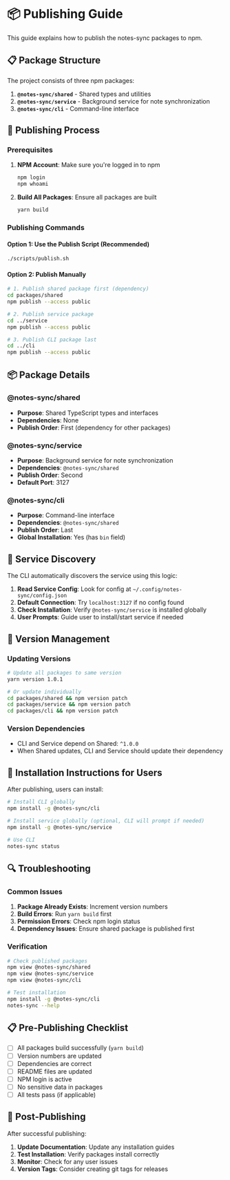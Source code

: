 # 📦 Publishing Guide

This guide explains how to publish the notes-sync packages to npm.

## 📋 Package Structure

The project consists of three npm packages:

1. **`@notes-sync/shared`** - Shared types and utilities
2. **`@notes-sync/service`** - Background service for note synchronization
3. **`@notes-sync/cli`** - Command-line interface

## 🚀 Publishing Process

### Prerequisites

1. **NPM Account**: Make sure you're logged in to npm

   ```bash
   npm login
   npm whoami
   ```

2. **Build All Packages**: Ensure all packages are built
   ```bash
   yarn build
   ```

### Publishing Commands

#### Option 1: Use the Publish Script (Recommended)

```bash
./scripts/publish.sh
```

#### Option 2: Publish Manually

```bash
# 1. Publish shared package first (dependency)
cd packages/shared
npm publish --access public

# 2. Publish service package
cd ../service
npm publish --access public

# 3. Publish CLI package last
cd ../cli
npm publish --access public
```

## 📦 Package Details

### @notes-sync/shared

- **Purpose**: Shared TypeScript types and interfaces
- **Dependencies**: None
- **Publish Order**: First (dependency for other packages)

### @notes-sync/service

- **Purpose**: Background service for note synchronization
- **Dependencies**: `@notes-sync/shared`
- **Publish Order**: Second
- **Default Port**: 3127

### @notes-sync/cli

- **Purpose**: Command-line interface
- **Dependencies**: `@notes-sync/shared`
- **Publish Order**: Last
- **Global Installation**: Yes (has `bin` field)

## 🔧 Service Discovery

The CLI automatically discovers the service using this logic:

1. **Read Service Config**: Look for config at `~/.config/notes-sync/config.json`
2. **Default Connection**: Try `localhost:3127` if no config found
3. **Check Installation**: Verify `@notes-sync/service` is installed globally
4. **User Prompts**: Guide user to install/start service if needed

## 📝 Version Management

### Updating Versions

```bash
# Update all packages to same version
yarn version 1.0.1

# Or update individually
cd packages/shared && npm version patch
cd packages/service && npm version patch
cd packages/cli && npm version patch
```

### Version Dependencies

- CLI and Service depend on Shared: `^1.0.0`
- When Shared updates, CLI and Service should update their dependency

## 🎯 Installation Instructions for Users

After publishing, users can install:

```bash
# Install CLI globally
npm install -g @notes-sync/cli

# Install service globally (optional, CLI will prompt if needed)
npm install -g @notes-sync/service

# Use CLI
notes-sync status
```

## 🔍 Troubleshooting

### Common Issues

1. **Package Already Exists**: Increment version numbers
2. **Build Errors**: Run `yarn build` first
3. **Permission Errors**: Check npm login status
4. **Dependency Issues**: Ensure shared package is published first

### Verification

```bash
# Check published packages
npm view @notes-sync/shared
npm view @notes-sync/service
npm view @notes-sync/cli

# Test installation
npm install -g @notes-sync/cli
notes-sync --help
```

## 📋 Pre-Publishing Checklist

- [ ] All packages build successfully (`yarn build`)
- [ ] Version numbers are updated
- [ ] Dependencies are correct
- [ ] README files are updated
- [ ] NPM login is active
- [ ] No sensitive data in packages
- [ ] All tests pass (if applicable)

## 🎉 Post-Publishing

After successful publishing:

1. **Update Documentation**: Update any installation guides
2. **Test Installation**: Verify packages install correctly
3. **Monitor**: Check for any user issues
4. **Version Tags**: Consider creating git tags for releases
